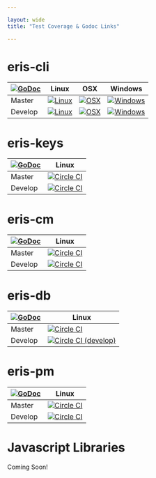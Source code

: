 ```yaml
---

layout: wide
title: "Test Coverage & Godoc Links"

---
```


# eris-cli

|[![GoDoc](https://godoc.org/github.com/eris-ltd/eris-cli/cmd/eris?status.png)](https://godoc.org/github.com/eris-ltd/eris-cli/cmd/eris) | Linux | OSX | Windows |
|---|-------|-----|---------|
| Master | [![Linux](https://circleci.com/gh/eris-ltd/eris-cli/tree/master.svg?style=svg)](https://circleci.com/gh/eris-ltd/eris-cli/tree/master) | [![OSX](https://travis-ci.org/eris-ltd/eris-cli.svg?branch=master)](https://travis-ci.org/eris-ltd/eris-cli) | [![Windows](https://ci.appveyor.com/api/projects/status/lfkvvy6h7u0owv19/branch/master?svg=true)](https://ci.appveyor.com/project/eris-ltd/eris-cli) |
| Develop | [![Linux](https://circleci.com/gh/eris-ltd/eris-cli/tree/develop.svg?style=svg)](https://circleci.com/gh/eris-ltd/eris-cli/tree/develop) | [![OSX](https://travis-ci.org/eris-ltd/eris-cli.svg?branch=develop)](https://travis-ci.org/eris-ltd/eris-cli) | [![Windows](https://ci.appveyor.com/api/projects/status/lfkvvy6h7u0owv19/branch/develop?svg=true)](https://ci.appveyor.com/project/eris-ltd/eris-cli) |


# eris-keys

|[![GoDoc](https://godoc.org/github.com/eris-keys?status.png)](https://godoc.org/github.com/eris-ltd/eris-keys) | Linux |
|---|-------|
| Master | [![Circle CI](https://circleci.com/gh/eris-ltd/eris-keys/tree/master.svg?style=svg)](https://circleci.com/gh/eris-ltd/eris-keys/tree/master) |
| Develop | [![Circle CI](https://circleci.com/gh/eris-ltd/eris-keys/tree/develop.svg?style=svg)](https://circleci.com/gh/eris-ltd/eris-keys/tree/develop) | 


# eris-cm

|[![GoDoc](https://godoc.org/github.com/eris-cm?status.png)](https://godoc.org/github.com/eris-ltd/eris-cm) | Linux |
|---|-------|
| Master | [![Circle CI](https://circleci.com/gh/eris-ltd/eris-cm/tree/master.svg?style=svg)](https://circleci.com/gh/eris-ltd/eris-cm/tree/master) |
| Develop | [![Circle CI](https://circleci.com/gh/eris-ltd/eris-cm/tree/develop.svg?style=svg)](https://circleci.com/gh/eris-ltd/eris-cm/tree/develop) | 


# eris-db

|[![GoDoc](https://godoc.org/github.com/eris-db?status.png)](https://godoc.org/github.com/eris-ltd/eris-db) | Linux |
|---|-------|
| Master | [![Circle CI](https://circleci.com/gh/eris-ltd/eris-db/tree/master.svg?style=svg)](https://circleci.com/gh/eris-ltd/eris-db/tree/master) |
| Develop | [![Circle CI (develop)](https://circleci.com/gh/eris-ltd/eris-db/tree/develop.svg?style=svg)](https://circleci.com/gh/eris-ltd/eris-db/tree/develop) |


# eris-pm

|[![GoDoc](https://godoc.org/github.com/eris-pm?status.png)](https://godoc.org/github.com/eris-ltd/eris-pm) | Linux |
|---|-------|
| Master | [![Circle CI](https://circleci.com/gh/eris-ltd/eris-pm/tree/master.svg?style=svg)](https://circleci.com/gh/eris-ltd/eris-pm/tree/master) |
| Develop | [![Circle CI](https://circleci.com/gh/eris-ltd/eris-pm/tree/develop.svg?style=svg)](https://circleci.com/gh/eris-ltd/eris-pm/tree/develop) |


# Javascript Libraries
Coming Soon!
